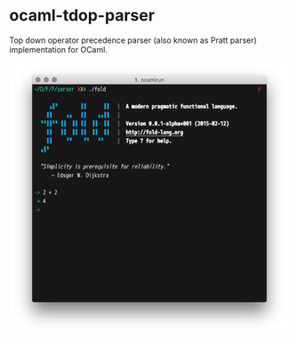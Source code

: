 ocaml-tdop-parser
=================

Top down operator precedence parser (also known as Pratt parser) implementation for OCaml.

![](resources/screenshot-1.png)
